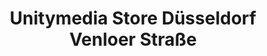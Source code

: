 ---
title: "Unitymedia Store Düsseldorf Venloer Straße"
url: /duesseldorf/unitymedia-store-duesseldorf-venloer-strasse/
shop: Allgemein
---